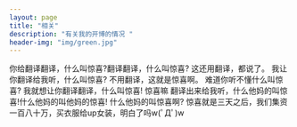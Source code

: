 ```yaml
---
layout: page
title: "相关"
description: "有关我的开博的情况 " 
header-img: "img/green.jpg"
---
```


你给翻译翻译，什么叫惊喜?翻译翻译，什么叫惊喜?
这还用翻译，都说了。
我让你翻译给我听，什么叫惊喜?
不用翻译，这就是惊喜啊。
难道你听不懂什么叫惊喜?
我就想让你翻译翻译，什么叫惊喜!
惊喜嘛
翻译出来给我听，什么他妈的叫惊喜!什么他妈的叫他妈的惊喜!
什么他妈的叫惊喜啊?
惊喜就是三天之后，我们集资一百八十万，买衣服给up女装，明白了吗w(ﾟДﾟ)w






